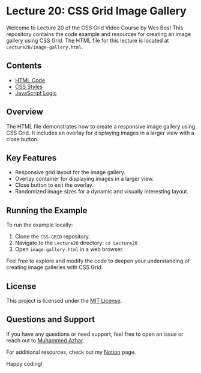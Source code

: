 # Lecture 20: CSS Grid Image Gallery

Welcome to Lecture 20 of the CSS Grid Video Course by Wes Bos! This repository contains the code example and resources for creating an image gallery using CSS Grid. The HTML file for this lecture is located at `Lecture20/image-gallery.html`.

## Contents

- [HTML Code](image-gallery.html)
- [CSS Styles](image-gallery.html#L30-L143)
- [JavaScript Logic](image-gallery.html#L148-L200)

## Overview

The HTML file demonstrates how to create a responsive image gallery using CSS Grid. It includes an overlay for displaying images in a larger view with a close button.

## Key Features

- Responsive grid layout for the image gallery.
- Overlay container for displaying images in a larger view.
- Close button to exit the overlay.
- Randomized image sizes for a dynamic and visually interesting layout.

## Running the Example

To run the example locally:

1. Clone the `CSS-GRID` repository.
2. Navigate to the `Lecture20` directory: `cd Lecture20`
3. Open `image-gallery.html` in a web browser.

Feel free to explore and modify the code to deepen your understanding of creating image galleries with CSS Grid.

## License

This project is licensed under the [MIT License](../LICENSE).

## Questions and Support

If you have any questions or need support, feel free to open an issue or reach out to [Muhammed Azhar](https://github.com/muhammedazhar).

For additional resources, check out my [Notion](https://muhammedazhar.notion.site/Lecture-20-CSS-Grid-Image-Gallery-d9f5ea7103984b788a0b744d93b02a79?pvs=4) page.

Happy coding!